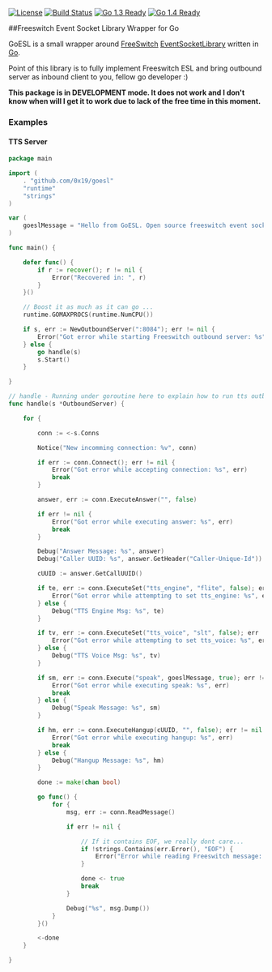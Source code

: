 [![License](http://img.shields.io/badge/license-MIT-blue.svg?style=flat)](https://github.com/0x19/gotostruct/tree/master/LICENSE)
[![Build Status](https://travis-ci.org/0x19/goesl.svg)](https://travis-ci.org/0x19/goesl)
[![Go 1.3 Ready](https://img.shields.io/badge/Go%201.3-Ready-green.svg?style=flat)]()
[![Go 1.4 Ready](https://img.shields.io/badge/Go%201.4-Ready-green.svg?style=flat)]()

##Freeswitch Event Socket Library Wrapper for Go

GoESL is a small wrapper around [FreeSwitch](https://freeswitch.org/) [EventSocketLibrary](https://wiki.freeswitch.org/wiki/Event_Socket_Library) written in [Go](http://golang.org).

Point of this library is to fully implement Freeswitch ESL and bring outbound server as inbound client to you, fellow go developer :)

**This package is in DEVELOPMENT mode. It does not work and I don't know when will I get it to work due to lack of the free time in this moment.** 


### Examples


#### TTS Server

```go
package main

import (
	. "github.com/0x19/goesl"
	"runtime"
	"strings"
)

var (
	goeslMessage = "Hello from GoESL. Open source freeswitch event socket wrapper written in Golang!"
)

func main() {

	defer func() {
		if r := recover(); r != nil {
			Error("Recovered in: ", r)
		}
	}()

	// Boost it as much as it can go ...
	runtime.GOMAXPROCS(runtime.NumCPU())

	if s, err := NewOutboundServer(":8084"); err != nil {
		Error("Got error while starting Freeswitch outbound server: %s", err)
	} else {
		go handle(s)
		s.Start()
	}

}

// handle - Running under goroutine here to explain how to run tts outbound server
func handle(s *OutboundServer) {

	for {

		conn := <-s.Conns

		Notice("New incomming connection: %v", conn)

		if err := conn.Connect(); err != nil {
			Error("Got error while accepting connection: %s", err)
			break
		}

		answer, err := conn.ExecuteAnswer("", false)

		if err != nil {
			Error("Got error while executing answer: %s", err)
			break
		}

		Debug("Answer Message: %s", answer)
		Debug("Caller UUID: %s", answer.GetHeader("Caller-Unique-Id"))

		cUUID := answer.GetCallUUID()

		if te, err := conn.ExecuteSet("tts_engine", "flite", false); err != nil {
			Error("Got error while attempting to set tts_engine: %s", err)
		} else {
			Debug("TTS Engine Msg: %s", te)
		}

		if tv, err := conn.ExecuteSet("tts_voice", "slt", false); err != nil {
			Error("Got error while attempting to set tts_voice: %s", err)
		} else {
			Debug("TTS Voice Msg: %s", tv)
		}

		if sm, err := conn.Execute("speak", goeslMessage, true); err != nil {
			Error("Got error while executing speak: %s", err)
			break
		} else {
			Debug("Speak Message: %s", sm)
		}

		if hm, err := conn.ExecuteHangup(cUUID, "", false); err != nil {
			Error("Got error while executing hangup: %s", err)
			break
		} else {
			Debug("Hangup Message: %s", hm)
		}

		done := make(chan bool)

		go func() {
			for {
				msg, err := conn.ReadMessage()

				if err != nil {

					// If it contains EOF, we really dont care...
					if !strings.Contains(err.Error(), "EOF") {
						Error("Error while reading Freeswitch message: %s", err)
					}

					done <- true
					break
				}

				Debug("%s", msg.Dump())
			}
		}()

		<-done
	}

}
```
